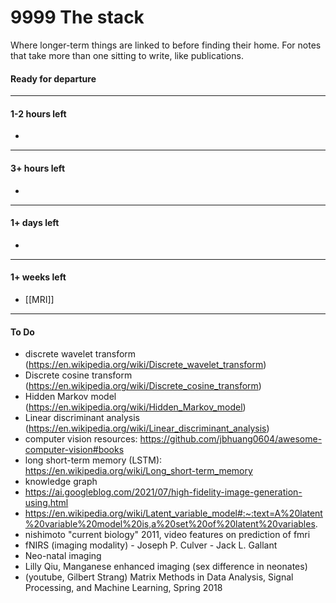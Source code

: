 # 9999 The stack
Where longer-term things are linked to before finding their home. For notes that take more than one sitting to write, like publications.

#### Ready for departure


---
#### 1-2 hours left
- 

---
#### 3+ hours left
- 

---
#### 1+ days left
- 

---
#### 1+ weeks left
- [[MRI]]


--- 
#### To Do
- discrete wavelet transform (https://en.wikipedia.org/wiki/Discrete_wavelet_transform)
- Discrete cosine transform (https://en.wikipedia.org/wiki/Discrete_cosine_transform)
- Hidden Markov model (https://en.wikipedia.org/wiki/Hidden_Markov_model)
- Linear discriminant analysis (https://en.wikipedia.org/wiki/Linear_discriminant_analysis)
- computer vision resources: https://github.com/jbhuang0604/awesome-computer-vision#books
- long short-term memory (LSTM): https://en.wikipedia.org/wiki/Long_short-term_memory
- knowledge graph
- https://ai.googleblog.com/2021/07/high-fidelity-image-generation-using.html
- https://en.wikipedia.org/wiki/Latent_variable_model#:~:text=A%20latent%20variable%20model%20is,a%20set%20of%20latent%20variables.
- nishimoto "current biology" 2011, video features on prediction of fmri
- fNIRS (imaging modality)
		- Joseph P. Culver
		- Jack L. Gallant
- Neo-natal imaging
- Lilly Qiu, Manganese enhanced imaging (sex difference in neonates)
- (youtube, Gilbert Strang) Matrix Methods in Data Analysis, Signal Processing, and Machine Learning, Spring 2018